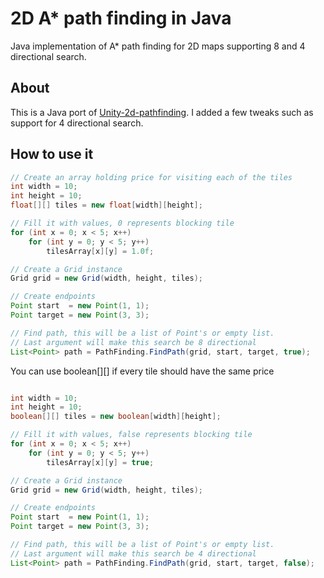# 2D A* path finding in Java
Java implementation of A* path finding for 2D maps supporting 8 and 4 directional search.

## About

This is a Java port of [Unity-2d-pathfinding](https://github.com/RonenNess/Unity-2d-pathfinding).
I added a few tweaks such as support for 4 directional search.


## How to use it

```Java
// Create an array holding price for visiting each of the tiles
int width = 10;
int height = 10;
float[][] tiles = new float[width][height];

// Fill it with values, 0 represents blocking tile
for (int x = 0; x < 5; x++)
    for (int y = 0; y < 5; y++)
        tilesArray[x][y] = 1.0f;

// Create a Grid instance
Grid grid = new Grid(width, height, tiles);

// Create endpoints
Point start  = new Point(1, 1);
Point target = new Point(3, 3);

// Find path, this will be a list of Point's or empty list.
// Last argument will make this search be 8 directional
List<Point> path = PathFinding.FindPath(grid, start, target, true);
```

You can use boolean[][] if every tile should have the same price
```Java

int width = 10;
int height = 10;
boolean[][] tiles = new boolean[width][height];

// Fill it with values, false represents blocking tile
for (int x = 0; x < 5; x++)
    for (int y = 0; y < 5; y++)
        tilesArray[x][y] = true;

// Create a Grid instance
Grid grid = new Grid(width, height, tiles);

// Create endpoints
Point start  = new Point(1, 1);
Point target = new Point(3, 3);

// Find path, this will be a list of Point's or empty list.
// Last argument will make this search be 4 directional
List<Point> path = PathFinding.FindPath(grid, start, target, false);
```
